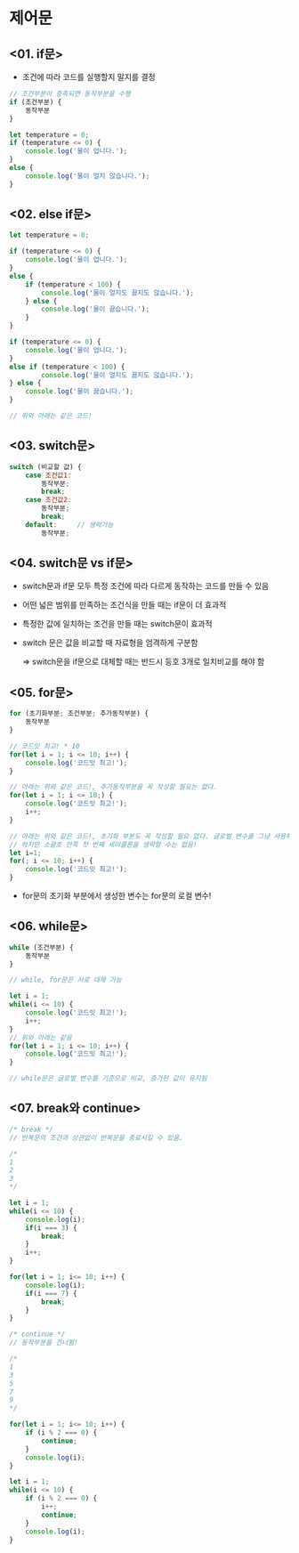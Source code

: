 # 제어문

## <01. if문>

- 조건에 따라 코드를 실행할지 말지를 결정

```jsx
// 조건부분이 충족되면 동작부분을 수행
if (조건부분) {
	동작부분
}

let temperature = 0;
if (temperature <= 0) {
	console.log('물이 업니다.');
}
else {
	console.log('물이 얼지 않습니다.');
}
```

## <02. else if문>

```jsx
let temperature = 0;

if (temperature <= 0) {
	console.log('물이 업니다.');
}
else {
	if (temperature < 100) {
		console.log('물이 얼지도 끓지도 않습니다.');
	} else {
		console.log('물이 끓습니다.');
	}
}

if (temperature <= 0) {
	console.log('물이 업니다.');
}
else if (temperature < 100) {
		console.log('물이 얼지도 끓지도 않습니다.');
} else {
	console.log('물이 끓습니다.');
}

// 위와 아래는 같은 코드!
```

## <03. switch문>

```jsx
switch (비교할 값) {
	case 조건값1:
		동작부분;
		break;
	case 조건값2:
		동작부분;
		break;
	default:     // 생략가능
		동작부분;
```

## <04. switch문 vs if문>

- switch문과 if문 모두 특정 조건에 따라 다르게 동작하는 코드를 만들 수 있음
- 어떤 넓은 범위를 만족하는 조건식을 만들 때는 if문이 더 효과적
- 특정한 값에 일치하는 조건을 만들 때는 switch문이 효과적
- switch 문은 값을 비교할 때 자료형을 엄격하게 구분함

    ⇒ switch문을 if문으로 대체할 때는 반드시 등호 3개로 일치비교를 해야 함

## <05. for문>

```jsx
for (초기화부분; 조건부분; 추가동작부분) {
	동작부분
}

// 코드잇 최고! * 10
for(let i = 1; i <= 10; i++) {
	console.log('코드잇 최고!');
}

// 아래는 위와 같은 코드!, 추가동작부분을 꼭 작성할 필요는 없다.
for(let i = 1; i <= 10;) {
	console.log('코드잇 최고!');
	i++;
}

// 아래는 위와 같은 코드!, 초기화 부분도 꼭 작성할 필요 없다. 글로벌 변수를 그냥 사용해도 무관.
// 하지만 소괄호 안쪽 첫 번째 세미콜론을 생략할 수는 없음!
let i=1;
for(; i <= 10; i++) {
	console.log('코드잇 최고!');
}
```

- for문의 초기화 부분에서 생성한 변수는 for문의 로컬 변수!

## <06. while문>

```jsx
while (조건부분) {
	동작부분
}

// while, for문은 서로 대체 가능

let i = 1;
while(i <= 10) {
	console.log('코드잇 최고!');
	i++;
}
// 위와 아래는 같음
for(let i = 1; i <= 10; i++) {
	console.log('코드잇 최고!');
}

// while문은 글로벌 변수를 기준으로 비교, 증가된 값이 유지됨
```

## <07. break와 continue>

```jsx
/* break */
// 반복문의 조건과 상관없이 반복문을 종료시킬 수 있음.

/*
1
2
3
*/

let i = 1;
while(i <= 10) {
	console.log(i);
	if(i === 3) {
		break;
	}
	i++;
}

for(let i = 1; i<= 10; i++) {
	console.log(i);
	if(i === 7) {
		break;
	}
}

/* continue */
// 동작부분을 건너뜀!

/*
1
3
5
7
9
*/

for(let i = 1; i<= 10; i++) {
	if (i % 2 === 0) {
		continue;
	}
	console.log(i);
}

let i = 1;
while(i <= 10) {
	if (i % 2 === 0) {
		i++;
		continue;
	}
	console.log(i);
}
```